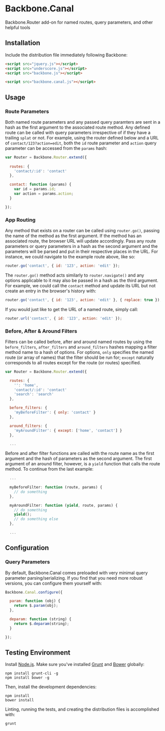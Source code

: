 # Backbone.Canal

Backbone.Router add-on for named routes, query parameters, and other helpful tools

## Installation

Include the distribution file immediately following Backbone:

``` html
<script src="jquery.js"></script>
<script src="underscore.js"></script>
<script src="backbone.js"></script>

<script src="backbone.canal.js"></script>
```

## Usage

### Route Parameters

Both named route parameters and any passed query paramters are sent in a hash
as the first argument to the associated route method. Any defined route can be
called with query parameters irrespective of if they have a trailing `splat`
or not. For example, using the router defined below and a URL of 
`contact/123?action=edit`, both the `id` route parameter and `action` query 
parameter can be accessed from the `params` hash:

``` javascript
var Router = Backbone.Router.extend({
  
  routes: {
    'contact/:id': 'contact'
  },

  contact: function (params) {
    var id = params.id;
    var action = params.action;
  }

});
```

### App Routing

Any method that exists on a router can be called using `router.go()`, passing
the name of the method as the first argument. If the method has an associated 
route, the browser URL will update accordingly. Pass any route parameters
or query parameters in a hash as the second argument and the parameters will be
parsed and put in their respective places in the URL. For instance, we could
navigate to the example route above, like so:

``` javascript
router.go('contact', { id: '123', action: 'edit' });
```

The `router.go()` method acts similarly to `router.navigate()` and any options
applicable to it may also be passed in a hash as the third argument. For
example, we could call the `contact` method and update its URL but not create
an entry in the browser's history with:

``` javascript
router.go('contact', { id: '123', action: 'edit' }, { replace: true });
```

If you would just like to get the URL of a named route, simply call:

``` javascript
router.url('contact', { id: '123', action: 'edit' });
```

### Before, After & Around Filters

Filters can be called before, after and around named routes by using the
`before_filters`, `after_filters` and `around_filters` hashes mapping a 
filter method name to a hash of options. For options, `only` specifies the
named route (or array of names) that the filter should be run for; `except`
naturally corresponds to all routes except for the route (or routes) specified.

``` javascript
var Router = Backbone.Router.extend({

  routes: {
    '': 'home',
    'contact/:id': 'contact'
    'search': 'search'
  },

  before_filters: {
    'myBeforeFilter': { only: 'contact' }
  },

  around_filters: {
    'myAroundFilter': { except: ['home', 'contact'] }
  },

  ...
```

Before and after filter functions are called with the route name as the first 
argument and the hash of parameters as the second argument. The first argument
of an around filter, however, is a `yield` function that calls the route 
method. To continue from the last example:

``` javascript
  ...
  
  myBeforeFilter: function (route, params) {
    // do something
  },

  myAroundFilter: function (yield, route, params) {
    // do something
    yield();
    // do something else
  },

  ...
```

## Configuration

### Query Parameters

By default, Backbone.Canal comes preloaded with very minimal query parameter
parsing/serializing. If you find that you need more robust versions, you can
configure them yourself with:

``` javascript
Backbone.Canal.configure({

  param: function (obj) {
    return $.param(obj);
  },

  deparam: function (string) {
    return $.deparam(string);
  }

});
```

## Testing Environment

Install [Node.js](http://nodejs.org/). Make sure you've installed 
[Grunt](http://gruntjs.com/) and [Bower](https://github.com/twitter/bower)
globally:

```
npm install grunt-cli -g
npm install bower -g
```
Then, install the development dependencies:

```
npm install
bower install
```
Linting, running the tests, and creating the distribution files is accomplished
with:
```
grunt
```
